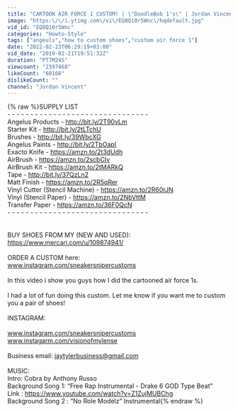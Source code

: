 ```yaml
---
title: "CARTOON AIR FORCE 1 CUSTOM! | \"DoodleBob 1's\" | Jordan Vincent"
image: "https:\/\/i.ytimg.com\/vi\/EQ8Q10r5Wnc\/hqdefault.jpg"
vid_id: "EQ8Q10r5Wnc"
categories: "Howto-Style"
tags: ["angeuls","how to custom shoes","custom air force 1"]
date: "2022-02-23T06:29:19+03:00"
vid_date: "2019-02-21T19:51:32Z"
duration: "PT7M24S"
viewcount: "2397468"
likeCount: "60166"
dislikeCount: ""
channel: "Jordan Vincent"
---
```

{% raw %}SUPPLY LIST<br />- - - - - - - - - - - - - - - - - - - - - - - - - - - - - - - <br />Angelus Products - <a rel="nofollow" target="blank" href="http://bit.ly/2T90vLm">http://bit.ly/2T90vLm</a><br />Starter Kit - <a rel="nofollow" target="blank" href="http://bit.ly/2tLTchU">http://bit.ly/2tLTchU</a> <br />Brushes - <a rel="nofollow" target="blank" href="http://bit.ly/39WbcXG">http://bit.ly/39WbcXG</a><br />Angelus Paints - <a rel="nofollow" target="blank" href="http://bit.ly/2TbOapI">http://bit.ly/2TbOapI</a> <br />Exacto Knife -  <a rel="nofollow" target="blank" href="https://amzn.to/2t3dUdh">https://amzn.to/2t3dUdh</a> <br />AirBrush - <a rel="nofollow" target="blank" href="https://amzn.to/2scbCIv">https://amzn.to/2scbCIv</a><br />AirBrush Kit - <a rel="nofollow" target="blank" href="https://amzn.to/2tMARkQ">https://amzn.to/2tMARkQ</a>  <br />Tape - <a rel="nofollow" target="blank" href="http://bit.ly/37QzLn2">http://bit.ly/37QzLn2</a> <br />Matt Finish - <a rel="nofollow" target="blank" href="https://amzn.to/2R5qRer">https://amzn.to/2R5qRer</a> <br />Vinyl Cutter (Stencil Machine) - <a rel="nofollow" target="blank" href="https://amzn.to/2R60rJN">https://amzn.to/2R60rJN</a> <br />Vinyl (Stencil Paper) - <a rel="nofollow" target="blank" href="https://amzn.to/2NbVttM">https://amzn.to/2NbVttM</a> <br />Transfer Paper - <a rel="nofollow" target="blank" href="https://amzn.to/36F0QcN">https://amzn.to/36F0QcN</a> <br />- - - - - - - - - - - - - - - - - - - - - - - - - - - - - - - <br /> <br /><br />BUY SHOES FROM MY (NEW AND USED):<br /><a rel="nofollow" target="blank" href="https://www.mercari.com/u/109874941/">https://www.mercari.com/u/109874941/</a><br /><br />ORDER A CUSTOM here:<br />www.instagram.com/sneakersnipercustoms<br /><br />In this video i show you guys how I did the cartooned air force 1s.<br /><br />I had a lot of fun doing this custom.  Let me know if you want me to custom you a pair of shoes!<br /><br />INSTAGRAM: <br /><br />www.instagram.com/sneakersnipercustoms<br />www.instagarm.com/visionofmylense<br /><br />Business email: jaytylerbusiness@gmail.com<br /><br />MUSIC:<br />Intro: Cobra by Anthony Russo<br />Background Song 1: “Free Rap Instrumental - Drake 6 GOD Type Beat”<br />Link : <a rel="nofollow" target="blank" href="https://www.youtube.com/watch?v=Z1ZujMUBChg">https://www.youtube.com/watch?v=Z1ZujMUBChg</a><br />Background Song 2 : “No Role Modelz”  Instrumental{% endraw %}
